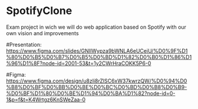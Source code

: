# SpotifyClone
Exam project in wich we will do web application based on Spotify with our own vision and improvements


#Presentation: https://www.figma.com/slides/GNIIWypza9bWNLA6eUCeiU/%D0%9F%D1%80%D0%B5%D0%B7%D0%B5%D0%BD%D1%82%D0%B0%D1%86%D1%96%D1%8F?node-id=2001-53&t=1y2CWrHraCOKK5P6-0

#Figma: https://www.figma.com/design/u8zli8rZlSC6xW37kwrzQW/%D0%94%D0%B8%D0%BF%D0%BB%D0%BE%D0%BC%D0%BD%D0%B8%D0%B9-%D0%BF%D1%80%D0%BE%D1%94%D0%BA%D1%82?node-id=0-1&p=f&t=K4Wrtgz6KnSWeZaa-0
